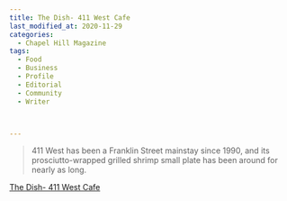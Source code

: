 ```yaml
---
title: The Dish- 411 West Cafe
last_modified_at: 2020-11-29
categories:
  - Chapel Hill Magazine
tags:
  - Food
  - Business
  - Profile
  - Editorial 
  - Community
  - Writer



---
```


> 411 West has been a Franklin Street mainstay since 1990, and its prosciutto-wrapped grilled shrimp small plate has been around for nearly as long. 

[The Dish- 411 West Cafe](https://issuu.com/shannonmedia/docs/chmmarchissuu_f04c6ae76b2294/114)
